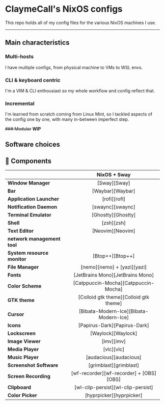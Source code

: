 # ClaymeCall's NixOS configs

This repo holds all of my config files for the various NixOS machines I use.

---

## Main characteristics

### Multi-hosts

I have multiple configs, from physical machine to VMs to WSL envs.

### CLI & keyboard centric

I'm a VIM & CLI enthousiast so my whole workflow and config reflect that.

### Incremental

I'm learned from scratch coming from Linux Mint, so I tackled aspects of the
config one by one, with many in-between imperfect step.

~~### Modular~~ **WIP**

## Software choices

## 📓 Components

|                             |              NixOS + Sway               |
| --------------------------- | :-------------------------------------: |
| **Window Manager**          |              [Sway][Sway]               |
| **Bar**                     |            [Waybar][Waybar]             |
| **Application Launcher**    |              [rofi][rofi]               |
| **Notification Daemon**     |            [swaync][swaync]             |
| **Terminal Emulator**       |           [Ghostty][Ghostty]            |
| **Shell**                   |               [zsh][zsh]                |
| **Text Editor**             |            [Neovim][Neovim]             |
| **network management tool** |                                         |
| **System resource monitor** |            [Btop++][Btop++]             |
| **File Manager**            |       [nemo][nemo] + [yazi][yazi]       |
| **Fonts**                   |    [JetBrains Mono][JetBrains Mono]     |
| **Color Scheme**            |  [Catppuccin-Mocha][Catppuccin-Mocha]   |
| **GTK theme**               | [Colloid gtk theme][Colloid gtk theme]  |
| **Cursor**                  | [Bibata-Modern-Ice][Bibata-Modern-Ice]  |
| **Icons**                   |      [Papirus-Dark][Papirus-Dark]       |
| **Lockscreen**              |           [Waylock][Waylock]            |
| **Image Viewer**            |               [imv][imv]                |
| **Media Player**            |               [vlc][vlc]                |
| **Music Player**            |         [audacious][audacious]          |
| **Screenshot Software**     |         [grimblast][grimblast]          |
| **Screen Recording**        | [wf-recorder][wf-recorder] + [OBS][OBS] |
| **Clipboard**               |   [wl-clip-persist][wl-clip-persist]    |
| **Color Picker**            |        [hyprpicker][hyprpicker]         |
